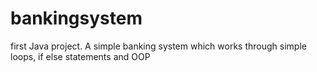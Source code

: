 # bankingsystem
first Java project. A simple banking system which works through simple loops, if else statements and OOP
